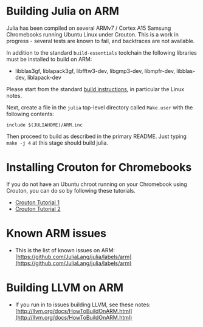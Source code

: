 # Building Julia on ARM

Julia has been compiled on several ARMv7 / Cortex A15 Samsung
Chromebooks running Ubuntu Linux under Crouton. This is a work in
progress - several tests are known to fail, and backtraces are not
available.

In addition to the standard `build-essentials` toolchain the following
libraries must be installed to build on ARM:

- libblas3gf, liblapack3gf, libfftw3-dev, libgmp3-dev, libmpfr-dev, libblas-dev, liblapack-dev

Please start from the standard [build
instructions](README.md#source-download-and-compilation), in
particular the Linux notes.

Next, create a file in the `julia` top-level directory called
`Make.user` with the following contents:

```
include $(JULIAHOME)/ARM.inc
```

Then proceed to build as described in the primary README. Just typing
`make -j 4` at this stage should build julia.

# Installing Crouton for Chromebooks

If you do not have an Ubuntu chroot running on your Chromebook using
Crouton, you can do so by following these tutorials.

- [Crouton Tutorial 1](http://www.howtogeek.com/162120/how-to-install-ubuntu-linux-on-your-chromebook-with-crouton/)
- [Crouton Tutorial 2](http://lifehacker.com/how-to-install-linux-on-a-chromebook-and-unlock-its-ful-509039343)

# Known ARM issues

- This is the list of known issues on ARM: [https://github.com/JuliaLang/julia/labels/arm](https://github.com/JuliaLang/julia/labels/arm)

# Building LLVM on ARM

- If you run in to issues building LLVM, see these notes: [http://llvm.org/docs/HowToBuildOnARM.html](http://llvm.org/docs/HowToBuildOnARM.html)
